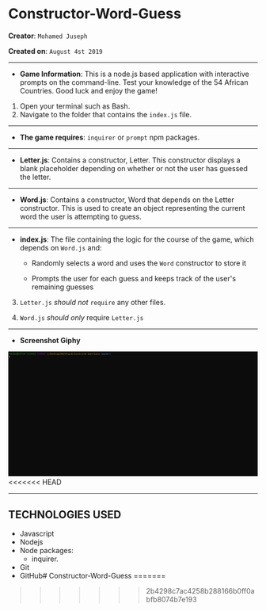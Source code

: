 # Constructor-Word-Guess

**Creator**: `Mohamed Juseph`

**Created on**: `August 4st 2019`

- - -

* **Game Information**: This is a node.js based application with interactive prompts on the command-line. Test your knowledge of the 54 African Countries. Good luck and enjoy the game!
1. Open your terminal such as Bash.
2. Navigate to the folder that contains the `index.js` file. 

- - -

* **The game requires**: `inquirer` or `prompt` npm packages.

- - -

* **Letter.js**: Contains a constructor, Letter. This constructor displays a blank placeholder depending on whether or not the user has guessed the letter. 

- - -

* **Word.js**: Contains a constructor, Word that depends on the Letter constructor. This is used to create an object representing the current word the user is attempting to guess. 

- - -

* **index.js**: The file containing the logic for the course of the game, which depends on `Word.js` and:

  * Randomly selects a word and uses the `Word` constructor to store it

  * Prompts the user for each guess and keeps track of the user's remaining guesses

3. `Letter.js` *should not* `require` any other files.

4. `Word.js` *should only* require `Letter.js`

- - -

* **Screenshot Giphy**

![Results](/giphy/Word.gif)
<<<<<<< HEAD

- - -

## TECHNOLOGIES USED
* Javascript
* Nodejs
* Node packages:
    * inquirer.
* Git
* GitHub# Constructor-Word-Guess
=======
>>>>>>> 2b4298c7ac4258b288166b0ff0abfb8074b7e193
